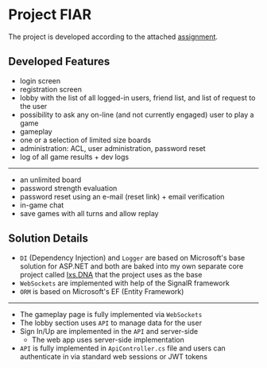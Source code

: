 # Project FIAR
The project is developed according to the attached [assignment](/ASSIGNMENT.md).

## Developed Features
* login screen
* registration screen
* lobby with the list of all logged-in users, friend list, and list of request to the user
* possibility to ask any on-line (and not currently engaged) user to play a game
* gameplay
* one or a selection of limited size boards
* administration: ACL, user administration, password reset
* log of all game results + dev logs
---
* an unlimited board
* password strength evaluation
* password reset using an e-mail (reset link) + email verification
* in-game chat
* save games with all turns and allow replay

## Solution Details
- `DI` (Dependency Injection) and `Logger` are based on Microsoft's base solution for ASP.NET and both are baked into my own separate core project called [Ixs.DNA](https://github.com/Frixs/DNA-Framework) that the project uses as the base
- `WebSockets` are implemented with help of the SignalR framework
- `ORM` is based on Microsoft's EF (Entity Framework)
---
- The gameplay page is fully implemented via `WebSockets`
- The lobby section uses `API` to manage data for the user
- Sign In/Up are implemented in the `API` and server-side
  - The web app uses server-side implementation
- `API` is fully implemented in `ApiController.cs` file and users can authenticate in via standard web sessions or JWT tokens
